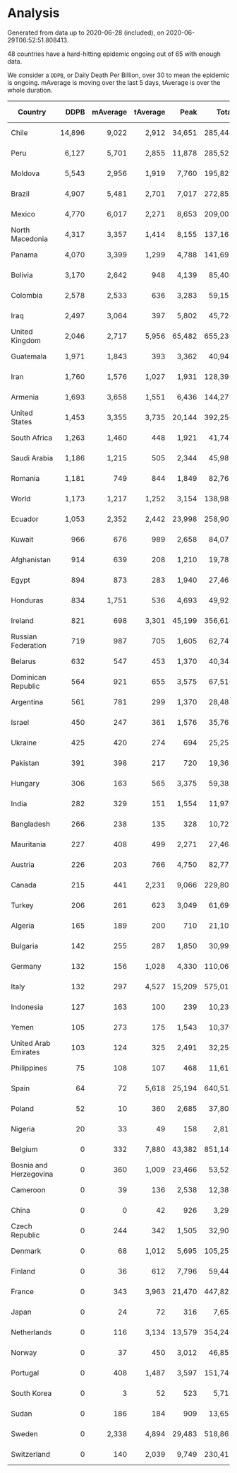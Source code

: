 
# Analysis

Generated from data up to 2020-06-28 (included), on 2020-06-29T06:52:51.808413.

48 countries have a hard-hitting epidemic ongoing out of 65 with enough data.

We consider a `DDPB`, or Daily Death Per Billion, over 30 to mean the epidemic is ongoing.
mAverage is moving over the last 5 days, tAverage is over the whole duration.


| Country | DDPB | mAverage | tAverage | Peak | Total | Start | Peak Date | End | Duration |  Status |
|---------|-----:|---------:|---------:|-----:|------:|-------|-----------|-----|----------|---------|
| Chile | 14,896 | 9,022 | 2,912 | 34,651 | 285,444 | 2020-03-22 | 2020-06-08 | None | 98 days | ongoing |
| Peru | 6,127 | 5,701 | 2,855 | 11,878 | 285,522 | 2020-03-20 | 2020-06-15 | None | 100 days | ongoing |
| Moldova | 5,543 | 2,956 | 1,919 | 7,760 | 195,822 | 2020-03-18 | 2020-06-14 | None | 102 days | ongoing |
| Brazil | 4,907 | 5,481 | 2,701 | 7,017 | 272,859 | 2020-03-19 | 2020-06-05 | None | 101 days | ongoing |
| Mexico | 4,770 | 6,017 | 2,271 | 8,653 | 209,003 | 2020-03-28 | 2020-06-04 | None | 92 days | ongoing |
| North Macedonia | 4,317 | 3,357 | 1,414 | 8,155 | 137,167 | 2020-03-23 | 2020-06-14 | None | 97 days | ongoing |
| Panama | 4,070 | 3,399 | 1,299 | 4,788 | 141,693 | 2020-03-11 | 2020-06-23 | None | 109 days | ongoing |
| Bolivia | 3,170 | 2,642 | 948 | 4,139 | 85,406 | 2020-03-30 | 2020-06-23 | None | 90 days | ongoing |
| Colombia | 2,578 | 2,533 | 636 | 3,283 | 59,152 | 2020-03-27 | 2020-06-26 | None | 93 days | ongoing |
| Iraq | 2,497 | 3,064 | 397 | 5,802 | 45,726 | 2020-03-05 | 2020-06-27 | None | 115 days | ongoing |
| United Kingdom | 2,046 | 2,717 | 5,956 | 65,482 | 655,230 | 2020-03-10 | 2020-04-30 | None | 110 days | ongoing |
| Guatemala | 1,971 | 1,843 | 393 | 3,362 | 40,942 | 2020-03-16 | 2020-06-06 | None | 104 days | ongoing |
| Iran | 1,760 | 1,576 | 1,027 | 1,931 | 128,396 | 2020-02-24 | 2020-04-04 | None | 125 days | ongoing |
| Armenia | 1,693 | 3,658 | 1,551 | 6,436 | 144,276 | 2020-03-27 | 2020-06-02 | None | 93 days | ongoing |
| United States | 1,453 | 3,355 | 3,735 | 20,144 | 392,256 | 2020-03-15 | 2020-04-16 | None | 105 days | ongoing |
| South Africa | 1,263 | 1,460 | 448 | 1,921 | 41,742 | 2020-03-27 | 2020-06-24 | None | 93 days | ongoing |
| Saudi Arabia | 1,186 | 1,215 | 505 | 2,344 | 45,982 | 2020-03-29 | 2020-06-14 | None | 91 days | ongoing |
| Romania | 1,181 | 749 | 844 | 1,849 | 82,762 | 2020-03-22 | 2020-04-10 | None | 98 days | ongoing |
| World | 1,173 | 1,217 | 1,252 | 3,154 | 138,987 | 2020-03-09 | 2020-04-16 | None | 111 days | ongoing |
| Ecuador | 1,053 | 2,352 | 2,442 | 23,998 | 258,903 | 2020-03-14 | 2020-05-11 | None | 106 days | ongoing |
| Kuwait | 966 | 676 | 989 | 2,658 | 84,077 | 2020-04-04 | 2020-05-16 | None | 85 days | ongoing |
| Afghanistan | 914 | 639 | 208 | 1,210 | 19,783 | 2020-03-25 | 2020-06-18 | None | 95 days | ongoing |
| Egypt | 894 | 873 | 283 | 1,940 | 27,465 | 2020-03-23 | 2020-06-17 | None | 97 days | ongoing |
| Honduras | 834 | 1,751 | 536 | 4,693 | 49,925 | 2020-03-27 | 2020-06-27 | None | 93 days | ongoing |
| Ireland | 821 | 698 | 3,301 | 45,199 | 356,614 | 2020-03-12 | 2020-04-25 | None | 108 days | ongoing |
| Russian Federation | 719 | 987 | 705 | 1,605 | 62,749 | 2020-03-31 | 2020-05-29 | None | 89 days | ongoing |
| Belarus | 632 | 547 | 453 | 1,370 | 40,348 | 2020-03-31 | 2020-06-19 | None | 89 days | ongoing |
| Dominican Republic | 564 | 921 | 655 | 3,575 | 67,516 | 2020-03-17 | 2020-04-13 | None | 103 days | ongoing |
| Argentina | 561 | 781 | 299 | 1,370 | 28,488 | 2020-03-25 | 2020-03-30 | None | 95 days | ongoing |
| Israel | 450 | 247 | 361 | 1,576 | 35,763 | 2020-03-21 | 2020-04-10 | None | 99 days | ongoing |
| Ukraine | 425 | 420 | 274 | 694 | 25,252 | 2020-03-28 | 2020-06-17 | None | 92 days | ongoing |
| Pakistan | 391 | 398 | 217 | 720 | 19,363 | 2020-03-31 | 2020-06-20 | None | 89 days | ongoing |
| Hungary | 306 | 163 | 565 | 3,375 | 59,385 | 2020-03-15 | 2020-04-19 | None | 105 days | ongoing |
| India | 282 | 329 | 151 | 1,554 | 11,976 | 2020-04-10 | 2020-06-17 | None | 79 days | ongoing |
| Bangladesh | 266 | 238 | 135 | 328 | 10,721 | 2020-04-10 | 2020-06-16 | None | 79 days | ongoing |
| Mauritania | 227 | 408 | 499 | 2,271 | 27,468 | 2020-05-04 | 2020-06-11 | None | 55 days | ongoing |
| Austria | 226 | 203 | 766 | 4,750 | 82,772 | 2020-03-12 | 2020-04-23 | None | 108 days | ongoing |
| Canada | 215 | 441 | 2,231 | 9,066 | 229,803 | 2020-03-17 | 2020-05-06 | None | 103 days | ongoing |
| Turkey | 206 | 261 | 623 | 3,049 | 61,690 | 2020-03-21 | 2020-04-17 | None | 99 days | ongoing |
| Algeria | 165 | 189 | 200 | 710 | 21,101 | 2020-03-15 | 2020-04-10 | None | 105 days | ongoing |
| Bulgaria | 142 | 255 | 287 | 1,850 | 30,999 | 2020-03-12 | 2020-06-06 | None | 108 days | ongoing |
| Germany | 132 | 156 | 1,028 | 4,330 | 110,061 | 2020-03-13 | 2020-04-15 | None | 107 days | ongoing |
| Italy | 132 | 297 | 4,527 | 15,209 | 575,011 | 2020-02-22 | 2020-03-28 | None | 127 days | ongoing |
| Indonesia | 127 | 163 | 100 | 239 | 10,236 | 2020-03-18 | 2020-06-15 | None | 102 days | ongoing |
| Yemen | 105 | 273 | 175 | 1,543 | 10,370 | 2020-04-30 | 2020-06-16 | None | 59 days | ongoing |
| United Arab Emirates | 103 | 124 | 325 | 2,491 | 32,256 | 2020-03-21 | 2020-05-10 | None | 99 days | ongoing |
| Philippines | 75 | 108 | 107 | 468 | 11,618 | 2020-03-12 | 2020-04-12 | None | 108 days | ongoing |
| Spain | 64 | 72 | 5,618 | 25,194 | 640,514 | 2020-03-06 | 2020-06-20 | None | 114 days | ongoing |
| Poland | 52 | 10 | 360 | 2,685 | 37,807 | 2020-03-15 | 2020-06-20 | None | 105 days | ongoing |
| Nigeria | 20 | 33 | 49 | 158 | 2,815 | 2020-04-30 | 2020-06-17 | 2020-06-26 | 57 days | finished |
| Belgium | 0 | 332 | 7,880 | 43,382 | 851,146 | 2020-03-11 | 2020-04-10 | 2020-06-27 | 108 days | finished |
| Bosnia and Herzegovina | 0 | 360 | 1,009 | 23,466 | 53,528 | 2020-05-04 | 2020-05-04 | 2020-06-26 | 53 days | finished |
| Cameroon | 0 | 39 | 136 | 2,538 | 12,387 | 2020-03-25 | 2020-06-15 | 2020-06-24 | 91 days | finished |
| China | 0 | 0 | 42 | 926 | 3,292 | 2020-01-30 | 2020-04-16 | 2020-04-16 | 77 days | finished |
| Czech Republic | 0 | 244 | 342 | 1,505 | 32,901 | 2020-03-23 | 2020-04-15 | 2020-06-27 | 96 days | finished |
| Denmark | 0 | 68 | 1,012 | 5,695 | 105,258 | 2020-03-15 | 2020-04-02 | 2020-06-27 | 104 days | finished |
| Finland | 0 | 36 | 612 | 7,796 | 59,442 | 2020-03-21 | 2020-04-22 | 2020-06-26 | 97 days | finished |
| France | 0 | 343 | 3,963 | 21,470 | 447,825 | 2020-03-06 | 2020-04-16 | 2020-06-27 | 113 days | finished |
| Japan | 0 | 24 | 72 | 316 | 7,654 | 2020-03-11 | 2020-05-02 | 2020-06-24 | 105 days | finished |
| Netherlands | 0 | 116 | 3,134 | 13,579 | 354,246 | 2020-03-06 | 2020-04-07 | 2020-06-27 | 113 days | finished |
| Norway | 0 | 37 | 450 | 3,012 | 46,851 | 2020-03-13 | 2020-04-21 | 2020-06-25 | 104 days | finished |
| Portugal | 0 | 408 | 1,487 | 3,597 | 151,746 | 2020-03-17 | 2020-04-03 | 2020-06-27 | 102 days | finished |
| South Korea | 0 | 3 | 52 | 523 | 5,714 | 2020-02-23 | 2020-03-10 | 2020-06-10 | 108 days | finished |
| Sudan | 0 | 186 | 184 | 909 | 13,651 | 2020-04-14 | 2020-05-30 | 2020-06-27 | 74 days | finished |
| Sweden | 0 | 2,338 | 4,894 | 29,483 | 518,867 | 2020-03-12 | 2020-04-16 | 2020-06-26 | 106 days | finished |
| Switzerland | 0 | 140 | 2,039 | 9,749 | 230,417 | 2020-03-05 | 2020-04-15 | 2020-06-26 | 113 days | finished |

